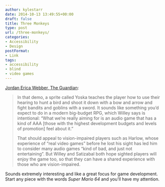 ```yaml
---
author: kylestarr
date: 2014-10-13 13:49:55+00:00
draft: false
title: Three Monkeys
type: post
url: /three-monkeys/
categories:
- Accessibility
- Design
postFormat:
- Link
tags:
- accessibility
- blind
- video games
---
```


[Jordan Erica Webber, The Guardian](http://www.theguardian.com/technology/2014/oct/13/video-games-that-let-blind-people-play):



<blockquote>In that demo, a sprite called Yoska teaches the player how to use their hearing to hunt a bird and shoot it down with a bow and arrow and fight bandits and goblins with a sword. It sounds like something you’d expect to do in a modern big-budget RPG, which Willey says is intentional: “What we’re really aiming for is an audio game that has a kind of AAA [those with the highest development budgets and levels of promotion] feel about it.”

That should appeal to vision-impaired players such as Harlow, whose experience of “real video games” before he lost his sight has led him to consider many audio games “kind of bad, and just not entertaining”. But Willey and Satizabal both hope sighted players will enjoy the game too, so that they can have a shared experience with those who are vision-impaired.</blockquote>



Sounds extremely interesting and like a great focus for game development. Start any piece with the words _Super Mario 64_ and you'll have my attention.
